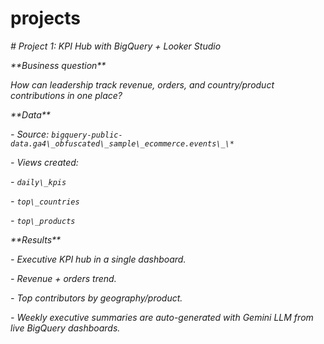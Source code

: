 # projects

*# Project 1: KPI Hub with BigQuery + Looker Studio*



*\*\*Business question\*\**  

*How can leadership track revenue, orders, and country/product contributions in one place?*



*\*\*Data\*\**  

*- Source: `bigquery-public-data.ga4\_obfuscated\_sample\_ecommerce.events\_\*`*

*- Views created:*

  *- `daily\_kpis`*

  *- `top\_countries`*

  *- `top\_products`*



*\*\*Results\*\**  

*- Executive KPI hub in a single dashboard.*  

*- Revenue + orders trend.*  

*- Top contributors by geography/product.* 

*- Weekly executive summaries are auto-generated with Gemini LLM from live BigQuery dashboards.*
